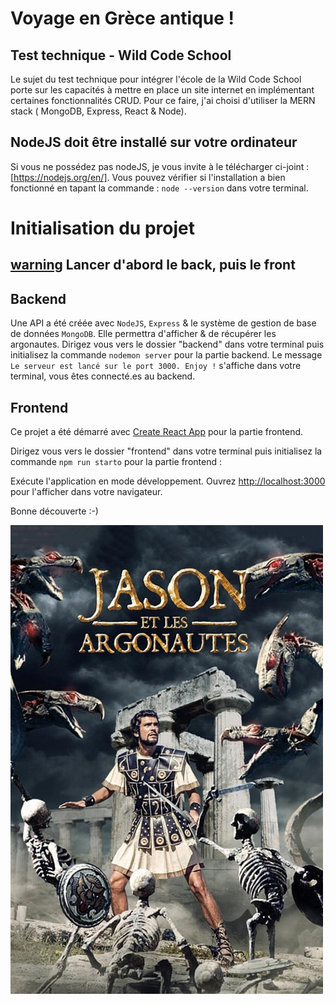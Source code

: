 # Voyage en Grèce antique !

## Test technique - Wild Code School

Le sujet du test technique pour intégrer l'école de la Wild Code School porte sur les capacités à mettre en place un site internet en implémentant certaines fonctionnalités CRUD. Pour ce faire, j'ai choisi d'utiliser la MERN stack ( MongoDB, Express, React & Node).

## NodeJS doit être installé sur votre ordinateur

Si vous ne possédez pas nodeJS, je vous invite à le télécharger ci-joint : [https://nodejs.org/en/]. Vous pouvez vérifier si l'installation a bien fonctionné en tapant la commande : `node --version` dans votre terminal.

# Initialisation du projet

## [warning](/frontend/src/assets/images/warning.jpg) Lancer d'abord le back, puis le front

## Backend

Une API a été créée avec `NodeJS`, `Express` & le système de gestion de base de données `MongoDB`.
Elle permettra d'afficher & de récupérer les argonautes.
Dirigez vous vers le dossier "backend" dans votre terminal puis initialisez la commande `nodemon server` pour la partie backend.  Le message `Le serveur est lancé sur le port 3000. Enjoy !` s'affiche dans votre terminal, vous êtes connecté.es au backend.

## Frontend

Ce projet a été démarré avec [Create React App](https://github.com/facebook/create-react-app) pour la partie frontend.

Dirigez vous vers le dossier "frontend" dans votre terminal puis initialisez la commande `npm run starto` pour la partie frontend :

Exécute l'application en mode développement.
Ouvrez [http://localhost:3000](http://localhost:3000) pour l'afficher dans votre navigateur.

Bonne découverte :-)

![Jason et les argonautes](/frontend/src/assets/images/Jason.jpg)









